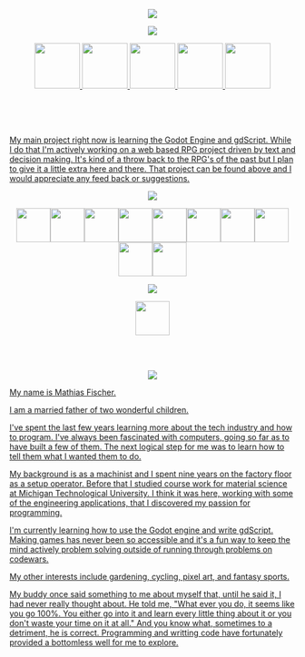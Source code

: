 <p align="center">
  <img src="https://capsule-render.vercel.app/api?type=waving&color=gradient&height=100&section=header&text=Hey%20There!&fontSize=80&fontColor=ccffcc" />
</p>
<p align="center">
  <img src="https://capsule-render.vercel.app/api?type=transparent&height=70&section=header&text=Have%20a%20look%20at%20what%20I've%20been%20working%20on.&fontSize=40&fontColor=ccffcc" />
</p>
<p align="center">
  <a href="https://mathiasfischer.netlify.app/" target="_blank">
    <img height="80" src="https://cdn2.iconfinder.com/data/icons/whcompare-isometric-web-hosting-servers/50/laptop-with-code-512.png"
  </a>
  <a href="https://www.linkedin.com/in/mathias-fischer-4a5601241/" target="_blank">
    <img height="80" src="https://cdn1.iconfinder.com/data/icons/logotypes/32/square-linkedin-256.png"
  </a>
  <a href="https://rpg-project.netlify.app/" target="_blank">
    <img height="80" src="https://cdn1.iconfinder.com/data/icons/roleplay-and-tabletop-dice/430/9-512.png"
  <a/>    
  <a href="https://gardenmonk.onrender.com/" target="_blank">
    <img height="80" src="https://cdn4.iconfinder.com/data/icons/origami-23/64/Squirrel_origami_paper_craft_creative-256.png"
  </a>
  <a href="https://battle-stadium.netlify.app/" target="_blank">
    <img height="80" src="https://cdn0.iconfinder.com/data/icons/pokemon-go-vol-2/135/_poke_trainer_three_star-256.png"
  </a>  
</p>
<br/>
    <br/>
    <br/>
<p >
  My main project right now is learning the Godot Engine and gdScript. While I do that I'm actively working on a web based RPG project driven by text
  and decision making. It's kind of a throw back to the RPG's of the past but I plan to give it a little extra here and there. That project can be found
  above and I would appreciate any feed back or suggestions.
</p>

<p align="center">
  <img src="https://capsule-render.vercel.app/api?type=transparent&height=60&section=header&text=These%20are%20some%20of%20the%20tools%20I'm%20confident%20with.&fontSize=30&fontColor=ccffcc" />
</p>
<p align="center">
  <img height="60" src="https://cdn.jsdelivr.net/gh/devicons/devicon/icons/html5/html5-original.svg" /><img height="60" src="https://cdn.jsdelivr.net/gh/devicons/devicon/icons/css3/css3-original.svg" /><img height="60" src="https://cdn.jsdelivr.net/gh/devicons/devicon/icons/javascript/javascript-original.svg" /><img height="60" src="https://cdn.jsdelivr.net/gh/devicons/devicon/icons/nodejs/nodejs-original.svg" /><img height="60" src="https://cdn.jsdelivr.net/gh/devicons/devicon/icons/express/express-original.svg" /><img height="60" src="https://cdn.jsdelivr.net/gh/devicons/devicon/icons/react/react-original.svg" /><img height="60" src="https://cdn.jsdelivr.net/gh/devicons/devicon/icons/mongodb/mongodb-original.svg" /><img height="60" src="https://cdn.jsdelivr.net/gh/devicons/devicon/icons/git/git-original.svg" /><img height="60" src="https://cdn.jsdelivr.net/gh/devicons/devicon/icons/vscode/vscode-original.svg" /><img height="60" src="https://cdn.jsdelivr.net/gh/devicons/devicon/icons/ubuntu/ubuntu-plain.svg" />
</p>
<p align="center">
  <img src="https://capsule-render.vercel.app/api?type=transparent&height=60&section=header&text=These%20are%20some%20of%20the%20tools%20I'm%20learning%20currently.&fontSize=30&fontColor=ccffcc" />
</p>
<p align="center">
  <img height="60" src="https://cdn.jsdelivr.net/gh/devicons/devicon/icons/godot/godot-original-wordmark.svg" />
</p>
<br/>
<br/>
<p align="center">
  <img src="https://capsule-render.vercel.app/api?type=waving&color=gradient&height=100&section=header&text=Now%20just%20a%20little%20about%20me.%20🌱&fontSize=40&fontColor=ccffcc" />
</p>

<p>
  My name is Mathias Fischer.
  
  I am a married father of two wonderful children.
  
  I've spent the last few years learning more about the tech industry and how to program. I've always been fascinated with computers, going so 
  far as to have built a few of them. The next logical step for me was to learn how to tell them what I wanted them to do. 
  
  My background is as a machinist and I spent nine years on the factory floor as a setup operator. Before that I studied course work for material science at 
  Michigan Technological University. I think it was here, working with some of the engineering applications, that I discovered my passion for programming.
  
  I'm currently learning how to use the Godot engine and write gdScript. Making games has never been so accessible and 
  it's a fun way to keep the mind actively problem solving outside of running through problems on codewars.
  
  My other interests include gardening, cycling, 
  pixel art, and fantasy sports.

  My buddy once said something to me about myself that, until he said it, I had never really thought about. He told me, "What ever you do, it seems like you go 100%. 
  You either go into it and learn every little thing about it or you don't waste your time on it at all." And you know what, sometimes to a detriment, he is correct. 
  Programming and writting code have fortunately provided a bottomless well for me to explore.
</p>


